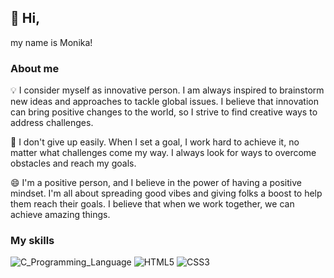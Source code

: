 ## 👋 Hi,

my name is Monika!

### About me

💡 I consider myself as innovative person. I am always inspired to brainstorm new ideas and approaches to tackle global issues. I believe that innovation can bring positive changes to the world, so I strive to find creative ways to address challenges.

🚀 I don't give up easily. When I set a goal, I work hard to achieve it, no matter what challenges come my way. I always look for ways to overcome obstacles and reach my goals.

😄 I'm a positive person, and I believe in the power of having a positive mindset. I'm all about spreading good vibes and giving folks a boost to help them reach their goals. I believe that when we work together, we can achieve amazing things.

### My skills
![C_Programming_Language](https://github.com/LaDeMonika/LaDeMonika/assets/128793184/101de7dc-d7a7-41c6-8457-4d1f4213f319)
![HTML5](https://github.com/LaDeMonika/LaDeMonika/assets/128793184/faf3025d-65c2-4658-a421-9624d4074916)
![CSS3](https://github.com/LaDeMonika/LaDeMonika/assets/128793184/7cc31647-7200-4748-be23-2099874d5e4e)
